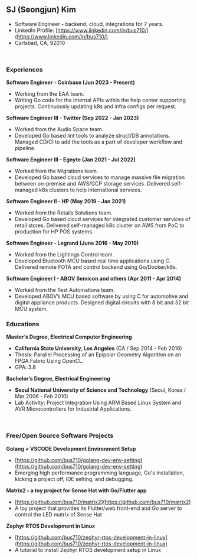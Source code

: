 ## SJ (Seongjun) Kim 
- Software Engineer - backend, cloud, integrations for 7 years.
- LinkedIn Profile: [https://www.linkedin.com/in/bus710/](https://www.linkedin.com/in/bus710/)
- Carlsbad, CA, 92010

<br/>

### Experiences

**Software Engineer - Coinbase (Jun 2023 - Present)**
- Working from the EAA team.
- Writing Go code for the internal APIs within the help center supporting projects. Continuously updating k8s and infra configs per request.

**Software Engineer III - Twitter (Sep 2022 - Jan 2023)**
- Worked from the Audio Space team.
- Developed Go based lint tools to analyze struct/DB annotations. Managed CD/CI to add the tools as a part of developer workflow and pipeline.
 
**Software Engineer III - Egnyte (Jan 2021 - Jul 2022)**
- Worked from the Migrations team. 
- Developed Go based cloud services to manage massive file migration between on-premise and AWS/GCP storage services. Delivered self-managed k8s clusters to help international services.

**Software Engineer II - HP (May 2019 - Jan 2021)**
- Worked from the Retails Solutions team. 
- Developed Go based cloud services for integrated customer services of retail stores. Delivered self-managed k8s cluster on AWS from PoC to production for HP POS systems.

**Software Engineer - Legrand (June 2016 - May 2019)**
- Worked from the Lightings Control team. 
- Developed Bluetooth MCU based real time applications using C. Delivered remote FOTA and control backend using Go/Docker/k8s. 

**Software Engineer I - ABOV Semicon and others (Apr 2011 - Apr 2014)**
- Worked from the Test Automations team. 
- Developed ABOV’s MCU based software by using C for automotive and digital appliance products. Designed digital circuits with 8 bit and 32 bit MCU system. 
 
<div style="page-break-after: always;"></div>

### Educations

**Master’s Degree, Electrical Computer Engineering**
- **California State University, Los Angeles** (CA / Sep 2014 - Feb 2016)
- Thesis: Parallel Processing of an Epipolar Geometry Algorithm on an FPGA Fabric Using OpenCL.
- GPA: 3.8

**Bachelor’s Degree, Electrical Engineering**
- **Seoul National University of Science and Technology** (Seoul, Korea / Mar 2006 - Feb 2010)
- Lab Activity: Project Integration Using ARM Based Linux System and AVR Microcontrollers for Industrial Applications.

<br/>

### Free/Open Source Software Projects

**Golang + VSCODE Development Environment Setup**
- [https://github.com/bus710/golang-dev-env-setting](https://github.com/bus710/golang-dev-env-setting)
- Emerging high performance programming language, Go's installation, kicking a project off, IDE setting, and debugging.
 
**Matrix2 - a toy project for Sense Hat with Go/Flutter app**
- [https://github.com/bus710/matrix2](https://github.com/bus710/matrix2)
- A toy project that provides its Flutter/web front-end and Go server to control the LED matrix of Sense Hat

**Zephyr RTOS Development in Linux**
- [https://github.com/bus710/zephyr-rtos-development-in-linux](https://github.com/bus710/zephyr-rtos-development-in-linux)
- A tutorial to install Zephyr RTOS development setup in Linux